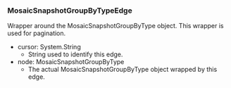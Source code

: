 ### MosaicSnapshotGroupByTypeEdge
Wrapper around the MosaicSnapshotGroupByType object. This wrapper is used for pagination.

- cursor: System.String
  - String used to identify this edge.
- node: MosaicSnapshotGroupByType
  - The actual MosaicSnapshotGroupByType object wrapped by this edge.

